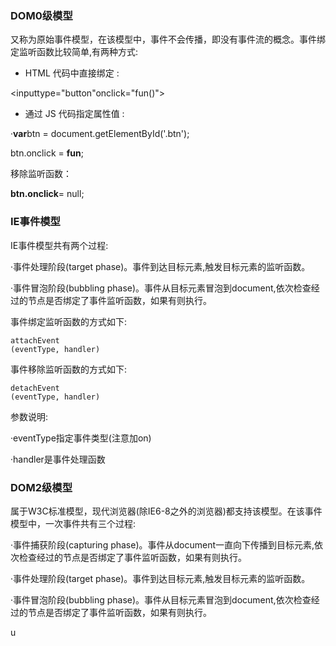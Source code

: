 ### DOM0级模型

又称为原始事件模型，在该模型中，事件不会传播，即没有事件流的概念。事件绑定监听函数比较简单,有两种方式:

* HTML
  代码中直接绑定
  :

&lt;inputtype="button"onclick="fun\(\)"&gt;

* 通过
  JS
  代码指定属性值
  :

·**var**btn = document.getElementById\('.btn'\);

btn.onclick = **fun**;

移除监听函数：

**btn.onclick**= null;

### IE事件模型

IE事件模型共有两个过程:

·事件处理阶段\(target phase\)。事件到达目标元素,触发目标元素的监听函数。

·事件冒泡阶段\(bubbling phase\)。事件从目标元素冒泡到document,依次检查经过的节点是否绑定了事件监听函数，如果有则执行。

事件绑定监听函数的方式如下:

```
attachEvent
(eventType, handler)
```

事件移除监听函数的方式如下:

```
detachEvent
(eventType, handler)
```

参数说明:

·eventType指定事件类型\(注意加on\)

·handler是事件处理函数

### DOM2级模型

属于W3C标准模型，现代浏览器\(除IE6-8之外的浏览器\)都支持该模型。在该事件模型中，一次事件共有三个过程:

·事件捕获阶段\(capturing phase\)。事件从document一直向下传播到目标元素,依次检查经过的节点是否绑定了事件监听函数，如果有则执行。

·事件处理阶段\(target phase\)。事件到达目标元素,触发目标元素的监听函数。

·事件冒泡阶段\(bubbling phase\)。事件从目标元素冒泡到document,依次检查经过的节点是否绑定了事件监听函数，如果有则执行。

 u

